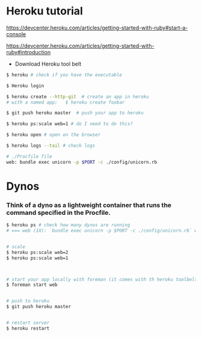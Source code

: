 # Heroku tutorial

https://devcenter.heroku.com/articles/getting-started-with-ruby#start-a-console

https://devcenter.heroku.com/articles/getting-started-with-ruby#introduction

- Download Heroku tool belt


```bash    
$ heroku # check if you have the executable

$ Heroku login

$ heroku create --http-git  # create an app in heroku
# with a named app:   $ heroku create foobar

$ git push heroku master  # push your app to heroku

$ heroku ps:scale web=1 # do I need to do this?

$ heroku open # open on the browser

$ heroku logs --tail # check logs
```

```bash    
# ./Procfile file
web: bundle exec unicorn -p $PORT -c ./config/unicorn.rb
```

# Dynos
### Think of a dyno as a lightweight container that runs the command specified in the Procfile.

```bash    
$ heroku ps # check how many dynos are running
# === web (1X): `bundle exec unicorn -p $PORT -c ./config/unicorn.rb` web.1: up 2014/07/07 12:42:34 (~ 23m ago)


# scale
$ heroku ps:scale web=2
$ heroku ps:scale web=1



# start your app locally with foreman (it comes with th heroku toolbelt)
$ foreman start web


# push to heroku
$ git push heroku master


# restart server
$ heroku restart
```


